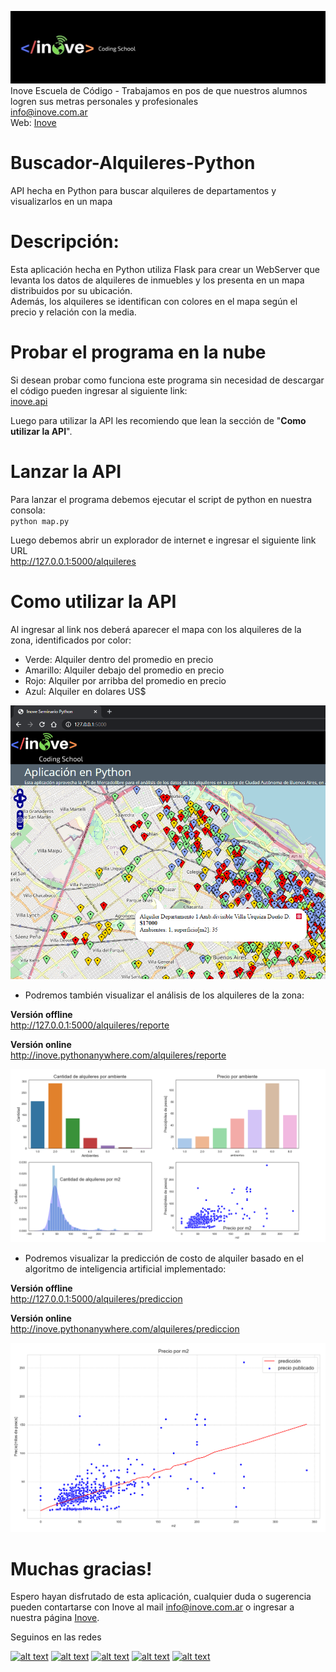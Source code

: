 ![Inove banner](/inove.jpg)
Inove Escuela de Código - Trabajamos en pos de que nuestros alumnos logren sus metras personales y profesionales\
info@inove.com.ar\
Web: [Inove](http://inove.com.ar)

# Buscador-Alquileres-Python
API hecha en Python para buscar alquileres de departamentos y visualizarlos en un mapa

# Descripción:
Esta aplicación hecha en Python utiliza Flask para crear un WebServer que levanta los datos de alquileres de inmuebles
y los presenta en un mapa distribuidos por su ubicación.\
Además, los alquileres se identifican con colores en el mapa según el precio y relación con la media.

# Probar el programa en la nube
Si desean probar como funciona este programa sin necesidad de descargar el código pueden ingresar al siguiente link:\
[inove.api](http://inove.pythonanywhere.com/alquileres)

Luego para utilizar la API les recomiendo que lean la sección de "__Como utilizar la API__".

# Lanzar la API
Para lanzar el programa debemos ejecutar el script de python en nuestra consola:\
`python map.py`

Luego debemos abrir un explorador de internet e ingresar el siguiente link URL\
http://127.0.0.1:5000/alquileres

# Como utilizar la API
Al ingresar al link nos deberá aparecer el mapa con los alquileres de la zona, identificados por color:
- Verde: Alquiler dentro del promedio en precio
- Amarillo: Alquiler debajo del promedio en precio
- Rojo: Alquiler por arribba del promedio en precio
- Azul: Alquiler en dolares US$

![Inove banner](/images/mapa.png)

- Podremos también visualizar el análisis de los alquileres de la zona:

__Versión offline__\
http://127.0.0.1:5000/alquileres/reporte

__Versión online__\
http://inove.pythonanywhere.com/alquileres/reporte

![Inove banner](/images/reporte.png)

- Podremos visualizar la predicción de costo de alquiler basado en el algoritmo de inteligencia artificial implementado:

__Versión offline__\
http://127.0.0.1:5000/alquileres/prediccion

__Versión online__\
http://inove.pythonanywhere.com/alquileres/prediccion

![Inove banner](/images/prediccion.png)

# Muchas gracias!
Espero hayan disfrutado de esta aplicación, cualquier duda o sugerencia pueden contartarse con Inove al mail info@inove.com.ar
o ingresar a nuestra página [Inove](http://inove.com.ar).

Seguinos en las redes

[![alt text][1.1]][1]
[![alt text][2.1]][2]
[![alt text][3.1]][3]
[![alt text][4.1]][4]
[![alt text][5.1]][5]

[1.1]: https://github.com/InoveProyectos/Buscador-Alquileres-Python/blob/master/assets/facebook.png
[2.1]: https://github.com/InoveProyectos/Buscador-Alquileres-Python/blob/master/assets/instagram.png
[3.1]: https://github.com/InoveProyectos/Buscador-Alquileres-Python/blob/master/assets/twitter.png
[4.1]: https://github.com/InoveProyectos/Buscador-Alquileres-Python/blob/master/assets/linkedin.png
[5.1]: https://github.com/InoveProyectos/Buscador-Alquileres-Python/blob/master/assets/youtube.png

[1]: https://web.facebook.com/inovecode/
[2]: https://www.instagram.com/inovecode/
[3]: https://twitter.com/inovecode
[4]: https://www.linkedin.com/company/inovecode/
[5]: https://www.youtube.com/channel/UCwMey2qq3SDpS2Sl3CnjLEA/featured
